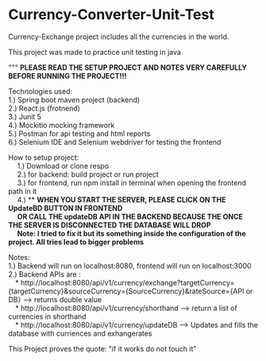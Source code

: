 # Currency-Converter-Unit-Test
Currency-Exchange project includes all the currencies in the world.   

This project was made to practice unit testing in java   

 """ **PLEASE READ THE SETUP PROJECT AND NOTES VERY CAREFULLY BEFORE RUNNING THE PROJECT!!!**  

Technologies used:   
1.) Spring boot maven project (backend)   
2.) React.js (frotnend)   
3.) Junit 5  
4.) Mockitio mocking framework   
5.) Postman for api testing and html reports  
6.) Selenium IDE and Selenium webdriver for testing the frontend

How to setup project:  
&emsp; 1.) Download or clone respo  
&emsp; 2.) for backend: build project or run project   
&emsp; 3.) for frontend, run npm install in terminal when opening the frontend path in it   
&emsp; 4.) ** **WHEN YOU START THE SERVER, PLEASE CLICK ON THE UpdateBD BUTTON IN FRONTEND**     
&emsp; **OR CALL THE updateDB API IN THE BACKEND BECAUSE THE ONCE THE SERVER IS DISCONNECTED THE DATABASE WILL DROP**   
&emsp; **Note: I tried to fix it but its something inside the configuration of the project. All tries lead to bigger problems**   




  
Notes:   
1.) Backend will run on localhost:8080, frontend will run on localhost:3000  
2.) Backend APIs are :  
&emsp;* http://localhost:8080/api/v1/currency/exchange?targetCurrency={targetCurrency}&sourceCurrency={SourceCurrency}&rateSource={API or DB} --> returns double value  
&emsp;* http://localhost:8080/api/v1/currency/shorthand --> return a list of currencies in shorthand  
&emsp;* http://localhost:8080/api/v1/currency/updateDB --> Updates and fills the database with curriences and exhangerates  


This Project proves the quote: "if it works do not touch it"   
